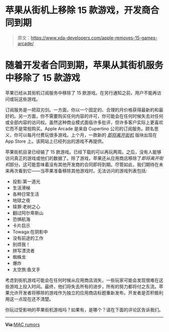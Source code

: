 # 苹果从街机上移除 15 款游戏，开发商合同到期

> 原文：<https://www.xda-developers.com/apple-removes-15-games-arcade/>

# 随着开发者合同到期，苹果从其街机服务中移除了 15 款游戏

苹果已经从其街机订阅服务中移除了 15 款游戏。在另行通知之前，用户不能再访问或玩这些游戏。

订阅服务是一把双刃剑。一方面，你以一个固定的、合理的月价格获得最新的和最好的。另一方面，你不需要购买任何内容的许可，你可能会在任何时候失去对任何或全部内容的访问权。虽然这种商业模式面临许多批评，但许多客户实际上更喜欢它而不是常规购买。Apple Arcade 是来自 Cupertino 公司的订阅服务。顾名思义，你可以每月付费玩很多游戏。上个月，一款新的 *[即将离开街机](https://www.xda-developers.com/apple-transparent-games-leaving-arcade/)* 版块出现在 App Store 上。该网站上已经列出的游戏不再提供。

苹果街机目录已经输了 15 款游戏。已经下载的可以再玩两周。之后，没有人能够访问真正的游戏或他们的数据了。除了游戏，苹果还从应用商店移除了*即将离开街机*部分。这可能意味着没有其他开发商的合同即将到期。尽管如此，我们期待在未来再次看到它——当苹果准备移除其他游戏时。无法访问的游戏列表包括:

*   投影:第一道光
*   生活滑梯
*   各种日常生活
*   地球之夜
*   赎罪:老树之心
*   翻过阿尔卑斯山
*   恐惧航海
*   卡片启示
*   Towaga:在阴影中
*   没有前途的工作
*   别烦我！
*   拼写漂流者
*   蜘蛛龙
*   爆炸
*   太空旅:鱼叉手

考虑到街机游戏可能会在任何时候从应用商店消失，一些玩家可能会发现很难在这些游戏上投入时间。最终，他们将失去所有的进步，所有的努力都将付之东流。苹果允许开发者将移除的游戏作为独立的应用商店标题重新发布。开发者是否积极利用这一点现在还不清楚。

你玩过受影响的苹果街机游戏吗？如果有，是哪个？请在下面的评论区告诉我们。

* * *

**Via:**[MAC rumors](https://www.macrumors.com/2022/08/02/first-batch-apple-arcade-games-removed/)